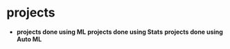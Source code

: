# projects
- __projects done using ML__
__projects done using Stats__
__projects done using Auto ML__
